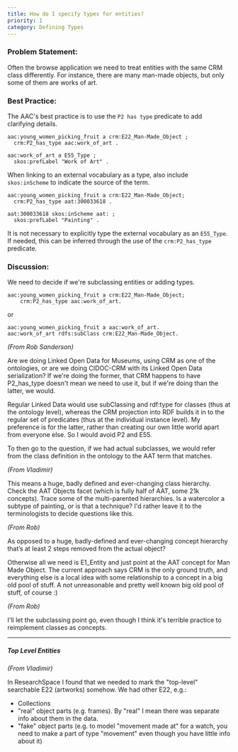 ```yaml
---
title: How do I specify types for entities?
priority: 1
category: Defining Types
---
```


### Problem Statement:

Often the browse application we need to treat entities with the same CRM class differently.  For instance, there are many man-made objects, but only some of them are works of art.

### Best Practice:

The AAC's best practice is to use the `P2 has type` predicate to add clarifying details.

    aac:young_women_picking_fruit a crm:E22_Man-Made_Object ;
      crm:P2_has_type aac:work_of_art .
    
    aac:work_of_art a E55_Type ; 
      skos:prefLabel "Work of Art" .

When linking to an external vocabulary as a type, also include `skos:inScheme` to indicate the source of the term.

    aac:young_women_picking_fruit a crm:E22_Man-Made_Object;
      crm:P2_has_type aat:300033618 .
    
    aat:300033618 skos:inScheme aat: ;
      skos:prefLabel "Painting" .

It is not necessary to explicitly type the external vocabulary as an `E55_Type`.  If needed, this can be inferred through the use of the `crm:P2_has_type` predicate.


### Discussion:

We need to decide if we're subclassing entities or adding types.

    aac:young_women_picking_fruit a crm:E22_Man-Made_Object;
        crm:P2_has_type aac:work_of_art.

or 

    aac:young_women_picking_fruit a aac:work_of_art.
    aac:work_of_art rdfs:subClass crm:E22_Man-Made_Object.


*(From Rob Sanderson)*

Are we doing Linked Open Data for Museums, using CRM as one of the ontologies, or are we doing CIDOC-CRM with its Linked Open Data serialization?  If we're doing the former, that CRM happens to have P2_has_type doesn't mean we need to use it, but if we're doing than the latter,  we would.

Regular Linked Data would use subClassing and rdf:type for classes (thus at the ontology level), whereas the CRM projection into RDF builds it in to the regular set of predicates (thus at the individual instance level). My preference is for the latter, rather than creating our own little world apart from everyone else. So I would avoid P2 and E55. 

To then go to the question, if we had actual subclasses, we would refer from the class definition in the ontology to the AAT term that matches.

*(From Vladimir)*

This means a huge, badly defined and ever-changing class hierarchy.
Check the AAT Objects facet (which is fully half of AAT, some 21k concepts).
Trace some of the multi-parented hierarchies.
Is a watercolor a subtype of painting, or is that a technique?
I'd rather leave it to the terminologists to decide questions like this.

*(From Rob)*

As opposed to a huge, badly-defined and ever-changing concept hierarchy that’s at least 2 steps removed from the actual object?

Otherwise all we need is E1_Entity and just point at the AAT concept for Man Made Object. The current approach says CRM is the only ground truth, and everything else is a local idea with some relationship to a concept in a big old pool of stuff. A not unreasonable and pretty well known big old pool of stuff, of course :)

*(From Rob)*

I'll let the subclassing point go, even though I think it's terrible practice to reimplement classes as concepts.


---

##### Top Level Entities

*(From Vladimir)*

In ResearchSpace I found that we needed to mark the "top-level" searchable E22
(artworks) somehow.  We had other E22, e.g.:

- Collections
- "real" object parts (e.g. frames). By "real" I mean there was separate info about them in the data.
- "fake" object parts (e.g. to model "movement made at" for a watch, you need to make a part of type "movement" even though you have little info about it)

